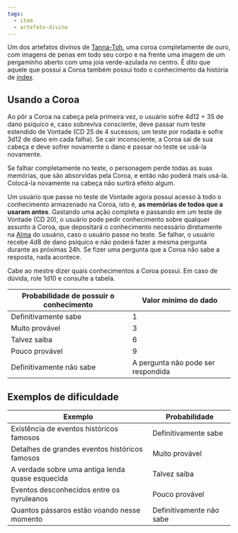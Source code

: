 ```yaml
---
tags:
  - item
  - artefato-divino
---
```

Um dos artefatos divinos de [Tanna-Toh](../../Personagens/NPCs/Deuses/Tanna-Toh,%20A%20Deusa%20do%20Conhecimento.md), uma coroa completamente de ouro, com imagens de penas em todo seu corpo e na frente uma imagem de um pergaminho aberto com uma joia verde-azulada no centro. É dito que aquele que possui a Coroa também possui todo o conhecimento da história de [index](../../index.md).

## Usando a Coroa
Ao pôr a Coroa na cabeça pela primeira vez, o usuário sofre 4d12 + 35 de dano psíquico e, caso sobreviva consciente, deve passar num teste estendido de Vontade (CD 25 de 4 sucessos; um teste por rodada e sofre 3d12 de dano em cada falha). Se cair inconsciente, a Coroa sai de sua cabeça e deve sofrer novamente o dano e passar no teste se usá-la novamente.

Se falhar completamente no teste, o personagem perde todas as suas memórias, que são absorvidas pela Coroa, e então não poderá mais usá-la. Colocá-la novamente na cabeça não surtirá efeito algum.

Um usuário que passe no teste de Vontade agora possui acesso à todo o conhecimento armazenado na Coroa, isto é, **as memórias de todos que a usaram antes**. Gastando uma ação completa e passando em um teste de Vontade (CD 20), o usuário pode pedir conhecimento sobre qualquer assunto à Coroa, que depositará o conhecimento necessário diretamente na [Alma](../../Worldbuild/Corpo,%20Mente%20e%20Alma.md) do usuário, caso o usuário passe no teste. Se falhar, o usuário recebe 4d8 de dano psíquico e não poderá fazer a mesma pergunta durante as próximas 24h. Se fizer uma pergunta que a Coroa não sabe a resposta, nada acontece.

Cabe ao mestre dizer quais conhecimentos a Coroa possui. Em caso de dúvida, role 1d10 e consulte a tabela.

| Probabilidade de possuir o conhecimento | Valor mínimo do dado               |
| --------------------------------------- | ---------------------------------- |
| Definitivamente sabe                    | 1                                  |
| Muito provável                          | 3                                  |
| Talvez saiba                            | 6                                  |
| Pouco provável                          | 9                                  |
| Definitivamente não sabe                | A pergunta não pode ser respondida |

## Exemplos de dificuldade
| Exemplo                                          | Probabilidade            |
| ------------------------------------------------ | ------------------------ |
| Existência de eventos históricos famosos         | Definitivamente sabe     |
| Detalhes de grandes eventos históricos famosos   | Muito provável           |
| A verdade sobre uma antiga lenda quase esquecida | Talvez saiba             |
| Eventos desconhecidos entre os nyruleanos        | Pouco provável           |
| Quantos pássaros estão voando nesse momento  | Definitivamente não sabe |
